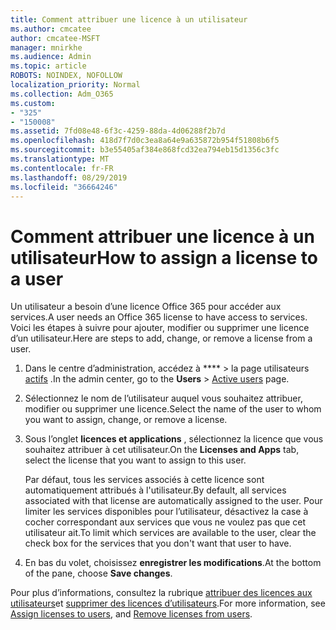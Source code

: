```yaml
---
title: Comment attribuer une licence à un utilisateur
ms.author: cmcatee
author: cmcatee-MSFT
manager: mnirkhe
ms.audience: Admin
ms.topic: article
ROBOTS: NOINDEX, NOFOLLOW
localization_priority: Normal
ms.collection: Adm_O365
ms.custom:
- "325"
- "150008"
ms.assetid: 7fd08e48-6f3c-4259-88da-4d06288f2b7d
ms.openlocfilehash: 418d7f7d0c3ea8a64e9a635872b954f51808b6f5
ms.sourcegitcommit: b3e55405af384e868fcd32ea794eb15d1356c3fc
ms.translationtype: MT
ms.contentlocale: fr-FR
ms.lasthandoff: 08/29/2019
ms.locfileid: "36664246"
---
```

# <a name="how-to-assign-a-license-to-a-user"></a><span data-ttu-id="89bc7-102">Comment attribuer une licence à un utilisateur</span><span class="sxs-lookup"><span data-stu-id="89bc7-102">How to assign a license to a user</span></span>

<span data-ttu-id="89bc7-103">Un utilisateur a besoin d’une licence Office 365 pour accéder aux services.</span><span class="sxs-lookup"><span data-stu-id="89bc7-103">A user needs an Office 365 license to have access to services.</span></span> <span data-ttu-id="89bc7-104">Voici les étapes à suivre pour ajouter, modifier ou supprimer une licence d’un utilisateur.</span><span class="sxs-lookup"><span data-stu-id="89bc7-104">Here are steps to add, change, or remove a license from a user.</span></span>
  
1. <span data-ttu-id="89bc7-105">Dans le centre d’administration, accédez à \*\*\*\* \> la page utilisateurs [actifs](https://go.microsoft.com/fwlink/p/?linkid=834822) .</span><span class="sxs-lookup"><span data-stu-id="89bc7-105">In the admin center, go to the **Users** \> [Active users](https://go.microsoft.com/fwlink/p/?linkid=834822) page.</span></span>

2. <span data-ttu-id="89bc7-106">Sélectionnez le nom de l’utilisateur auquel vous souhaitez attribuer, modifier ou supprimer une licence.</span><span class="sxs-lookup"><span data-stu-id="89bc7-106">Select the name of the user to whom you want to assign, change, or remove a license.</span></span>

3. <span data-ttu-id="89bc7-107">Sous l’onglet **licences et applications** , sélectionnez la licence que vous souhaitez attribuer à cet utilisateur.</span><span class="sxs-lookup"><span data-stu-id="89bc7-107">On the **Licenses and Apps** tab, select the license that you want to assign to this user.</span></span>

    <span data-ttu-id="89bc7-108">Par défaut, tous les services associés à cette licence sont automatiquement attribués à l'utilisateur.</span><span class="sxs-lookup"><span data-stu-id="89bc7-108">By default, all services associated with that license are automatically assigned to the user.</span></span> <span data-ttu-id="89bc7-109">Pour limiter les services disponibles pour l’utilisateur, désactivez la case à cocher correspondant aux services que vous ne voulez pas que cet utilisateur ait.</span><span class="sxs-lookup"><span data-stu-id="89bc7-109">To limit which services are available to the user, clear the check box for the services that you don't want that user to have.</span></span>

4. <span data-ttu-id="89bc7-110">En bas du volet, choisissez **enregistrer les modifications**.</span><span class="sxs-lookup"><span data-stu-id="89bc7-110">At the bottom of the pane, choose **Save changes**.</span></span>

<span data-ttu-id="89bc7-111">Pour plus d’informations, consultez la rubrique [attribuer des licences aux utilisateurs](https://docs.microsoft.com/office365/admin/subscriptions-and-billing/assign-licenses-to-users)et [supprimer des licences d’utilisateurs](https://docs.microsoft.com/office365/admin/subscriptions-and-billing/remove-licenses-from-users).</span><span class="sxs-lookup"><span data-stu-id="89bc7-111">For more information, see [Assign licenses to users](https://docs.microsoft.com/office365/admin/subscriptions-and-billing/assign-licenses-to-users), and [Remove licenses from users](https://docs.microsoft.com/office365/admin/subscriptions-and-billing/remove-licenses-from-users).</span></span>